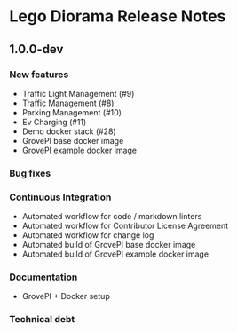 # Lego Diorama Release Notes

## 1.0.0-dev

### New features

- Traffic Light Management (#9)
- Traffic Management (#8)
- Parking Management (#10)
- Ev Charging (#11)
- Demo docker stack (#28)
- GrovePI base docker image
- GrovePI example docker image

### Bug fixes

### Continuous Integration

- Automated workflow for code / markdown linters
- Automated workflow for Contributor License Agreement
- Automated workflow for change log
- Automated build of GrovePI base docker image
- Automated build of GrovePI example docker image

### Documentation

- GrovePI + Docker setup

### Technical debt
